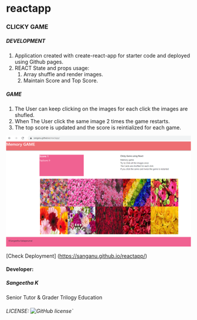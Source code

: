 # reactapp

### CLICKY GAME

##### DEVELOPMENT
1. Application created with create-react-app for starter code and deployed using Github pages.
2. REACT State and props usage:
    1. Array shuffle and render images.
    2. Maintain Score and Top Score.

##### GAME
1. The User can keep clicking on the images for each click the images are shufled.
2. When The User click the same image 2 times the game restarts.
3. The top score is updated and the score is reintialized for each game.



![screenshot](https://github.com/Sanganu/reactapp/blob/master/public/capture.PNG)

[Check Deployment] (https://sanganu.github.io/reactapp/)


#### Developer: 
##### Sangeetha K
Senior Tutor & Grader
Trilogy Education

###### LICENSE: ![GitHub license](https://img.shields.io/badge/license-MIT-blue.svg)`



